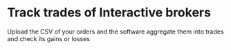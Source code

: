 # Track trades of Interactive brokers

Upload the CSV of your orders and the software aggregate them into trades and check its gains or losses